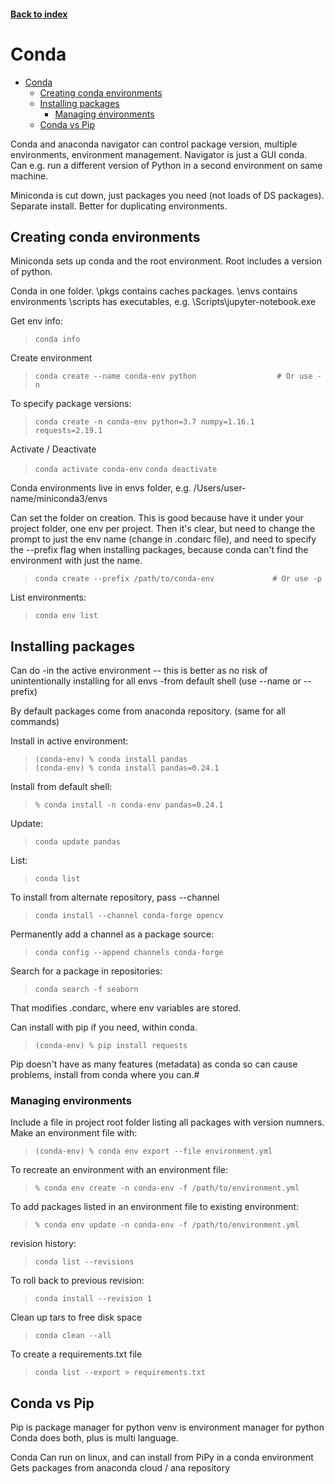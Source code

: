 <LINK href="jb1.css" rel="stylesheet" type="text/css">

#### [Back to index](index.html)

# Conda

- [Conda](#conda)
  - [Creating conda  environments](#creating-conda--environments)
  - [Installing packages](#installing-packages)
    - [Managing environments](#managing-environments)
  - [Conda vs Pip](#conda-vs-pip)

Conda and anaconda navigator can control package version, multiple environments, environment management. Navigator is just a GUI conda. Can e.g. run a different version of Python in a second environment on same machine.

Miniconda is cut down, just packages you need (not loads of DS packages). Separate install. Better for duplicating environments.

## Creating conda  environments

Miniconda sets up conda and the root environment. Root includes a version of python.

Conda in one folder.
\pkgs contains caches packages.
\envs contains environments
\scripts has executables, e.g. \Scripts\jupyter-notebook.exe

Get env info:
>`conda info`

Create environment
>`conda create --name conda-env python                  # Or use -n`

To specify package versions:
>`conda create -n conda-env python=3.7 numpy=1.16.1 requests=2.19.1`

Activate / Deactivate
>`conda activate conda-env`
>`conda deactivate`

Conda environments live in envs folder, e.g. /Users/user-name/miniconda3/envs  

Can set the folder on creation. This is good because have it under your project folder, one env per project. Then it's clear, but need to change the prompt to just the env name (change in .condarc file), and need to specify the --prefix flag when installing packages, because conda can't find the environment with just the name.
>`conda create --prefix /path/to/conda-env             # Or use -p`

List environments:  
>`conda env list`

## Installing packages

Can do 
-in the active environment -- this is better as no risk of unintentionally installing for all envs
-from default shell (use --name or --prefix)

By default packages come from anaconda repository. (same for all commands)

Install in active environment:
>`(conda-env) % conda install pandas`  
>`(conda-env) % conda install pandas=0.24.1`

Install from default shell:
>`% conda install -n conda-env pandas=0.24.1`

Update:
>`conda update pandas`

List:
>`conda list`

To install from alternate repository, pass --channel
>`conda install --channel conda-forge opencv`

Permanently add a channel as a package source:
>`conda config --append channels conda-forge`

Search for a package in repositories:
>`conda search -f seaborn`

That modifies .condarc, where env variables are stored.

Can install with pip if you need, within conda. 
>`(conda-env) % pip install requests`

Pip doesn't have as many features (metadata) as conda so can cause problems, install from conda where you can.#

### Managing environments

Include a file in project root folder listing all packages with version numners. Make an environment file with:
>`(conda-env) % conda env export --file environment.yml`

To recreate an environment with an environment file:
>`% conda env create -n conda-env -f /path/to/environment.yml`

To add packages listed in an environment file to existing environment:
>`% conda env update -n conda-env -f /path/to/environment.yml`

revision history:
>`conda list --revisions`

To roll back to previous revision:
>`conda install --revision 1`

Clean up tars to free disk space
>`conda clean --all`

To create a requirements.txt file
>`conda list --export > requirements.txt`

## Conda vs Pip

Pip is package manager for python
venv is environment manager for python
Conda does both, plus is multi language.

Conda Can run on linux, and can install from PiPy in a conda environment
Gets packages from anaconda cloud / ana repository
